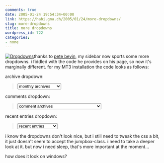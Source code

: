 ```yaml
---
comments: true
date: 2005-01-24 19:54:34+00:00
link: https://habi.gna.ch/2005/01/24/more-dropdowns/
slug: more-dropdowns
title: more dropdowns
wordpress_id: 722
categories:
- none
---
```



[![Dropdowns](https://habi.gna.ch/blog/images/dropdowns-tm.jpg)](https://habi.gna.ch/blog/images/dropdowns.jpg)thanks to [pete bevin](http://www.petebevin.com/archives/2002/03/12/drop_down_menus.html), my sidebar now sports some more dropdowns. i fiddled with the code he provides on his page, so now it's marginally different. for my MT3 installation the code looks as follows:  

archive dropdown:


<blockquote>
<form>
  
<select onChange="document.location=options[selectedIndex].value;" class="jumpbox">
  
<option value="">monthly archives</option>
  
<MTArchiveList archive_type="Monthly">
  
<option value="<$MTArchiveLink$>"><$MTArchiveTitle$></option>
  
</MTArchiveList>
  
</select>
  
</form>
</blockquote>


comments dropdown:


<blockquote>
<form>
  
<select onChange="document.location=options[selectedIndex].value;" class="jumpbox">
  
<option value="">comment archives</option>
  
<$MTComments lastn="10"$ sort_order="descend">
  
<option value="<$MTBlogArchiveURL$><$MTCommentEntryID pad="1"$>.html"> by <$MTCommentAuthor$>, <? echo datediff2('<$MTCommentDate format="%Y-%m-%d %H:%M:%S"$>'); ?></option>
  
</MTComments>
  
</select>
  
</form>
</blockquote>


recent entries dropdown:


<blockquote>
<form>
  
<select onChange="document.location=options[selectedIndex].value;" class="jumpbox">
  
<option value="">recent entries</option>
  
<MTEntries lastn="10" sort_order="descend">
  
<option value="<$MTEntryPermalink$>"> <$MTEntryTitle$></option>
  
</MTEntries>
  
</select>
  
</form>
</blockquote>


i know the dropdowns don't look nice, but i still need to tweak the css a bit, it just doesn't seem to accept the jumpbox-class. i need to take a deeper look at it. but now i need sleep, that's more important at the moment...
  
how does it look on windows?

